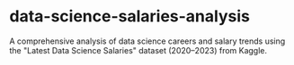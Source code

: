 # data-science-salaries-analysis
A comprehensive analysis of data science careers and salary trends using the "Latest Data Science Salaries" dataset (2020–2023) from Kaggle.
